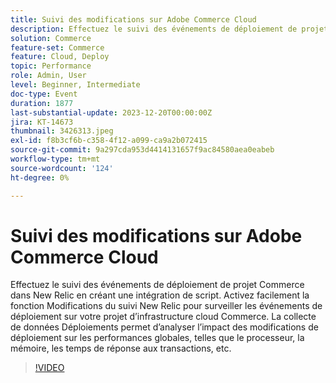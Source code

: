 ```yaml
---
title: Suivi des modifications sur Adobe Commerce Cloud
description: Effectuez le suivi des événements de déploiement de projet Commerce dans New Relic en créant une intégration de script. Activez facilement la fonction Modifications du suivi New Relic pour surveiller les événements de déploiement sur votre projet d’infrastructure cloud Commerce. La collecte de données Déploiements permet d’analyser l’impact des modifications de déploiement sur les performances globales, telles que le processeur, la mémoire, les temps de réponse aux transactions, etc.
solution: Commerce
feature-set: Commerce
feature: Cloud, Deploy
topic: Performance
role: Admin, User
level: Beginner, Intermediate
doc-type: Event
duration: 1877
last-substantial-update: 2023-12-20T00:00:00Z
jira: KT-14673
thumbnail: 3426313.jpeg
exl-id: f8b3cf6b-c358-4f12-a099-ca9a2b072415
source-git-commit: 9a297cda953d4414131657f9ac84580aea0eabeb
workflow-type: tm+mt
source-wordcount: '124'
ht-degree: 0%

---
```


# Suivi des modifications sur Adobe Commerce Cloud

Effectuez le suivi des événements de déploiement de projet Commerce dans New Relic en créant une intégration de script. Activez facilement la fonction Modifications du suivi New Relic pour surveiller les événements de déploiement sur votre projet d’infrastructure cloud Commerce. La collecte de données Déploiements permet d’analyser l’impact des modifications de déploiement sur les performances globales, telles que le processeur, la mémoire, les temps de réponse aux transactions, etc.

>[!VIDEO](https://video.tv.adobe.com/v/3426313/?learn=on)
